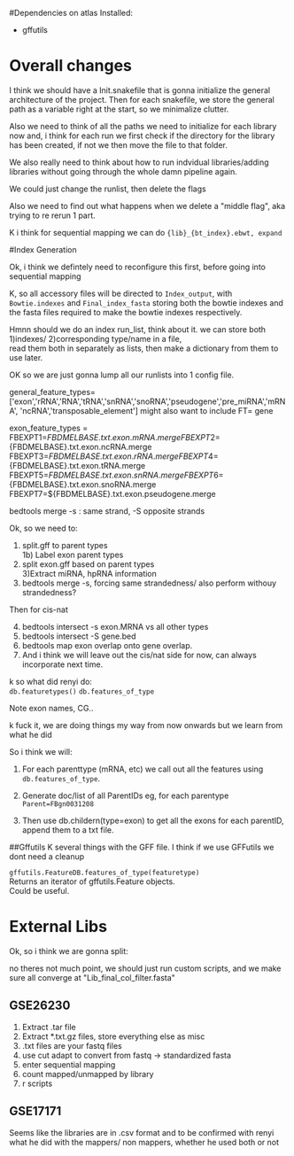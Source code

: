 #Dependencies on atlas
Installed: 
 
- gffutils 

# Overall changes 

I think we should have a Init.snakefile that is gonna initialize the general architecture of the project.
Then for each snakefile, we store the general path as a variable right at the start, so we minimalize clutter. 

Also we need to think of all the paths we need to initialize for each library now and, 
i think for each run we first check if the directory for the library has been created, if not we then move the file to that folder.   

We also really need to think about how to run indvidual libraries/adding libraries without going through the whole damn pipeline again.

We could just change the runlist, then delete the flags

Also we need to find out what happens when we delete a "middle flag", aka trying to re rerun 1 part. 




K i think for sequential mapping we can do `{lib}_{bt_index}.ebwt, expand`



#Index Generation

Ok, i think we defintely need to reconfigure this first, before going into sequential mapping 

K, so all accessory files will be directed to `Index_output`, with `Bowtie.indexes` and `Final_index_fasta` storing both the bowtie indexes and the fasta files required to make the bowtie indexes respectively. 

Hmnn should we do an index run_list, think about it. we can store both 1)indexes/ 2)corresponding type/name in a file,  
read them both in separately as lists, then make a dictionary from them to use later.  


OK so we are just gonna lump all our runlists into 1 config file.

general_feature_types=['exon','rRNA','RNA','tRNA','snRNA','snoRNA','pseudogene','pre_miRNA','mRNA', 'ncRNA','transposable_element']
might also want to include FT= gene 

exon_feature_types =
FBEXPT1=${FBDMELBASE}.txt.exon.mRNA.merge
FBEXPT2=${FBDMELBASE}.txt.exon.ncRNA.merge
FBEXPT3=${FBDMELBASE}.txt.exon.rRNA.merge
FBEXPT4=${FBDMELBASE}.txt.exon.tRNA.merge
FBEXPT5=${FBDMELBASE}.txt.exon.snRNA.merge
FBEXPT6=${FBDMELBASE}.txt.exon.snoRNA.merge
FBEXPT7=${FBDMELBASE}.txt.exon.pseudogene.merge


bedtools merge -s : same strand, -S opposite strands

Ok, so we need to: 

1) split.gff to parent types  
1b) Label exon parent types  
2) split exon.gff based on parent types  
3)Extract miRNA, hpRNA information    
4) bedtools merge -s, forcing same strandedness/ also perform withouy strandedness? 

Then for cis-nat  

4) bedtools intersect -s exon.MRNA vs all other types   
5) bedtools intersect -S gene.bed  
6) bedtools map exon overlap onto gene overlap.  
7) And i think we will leave out the cis/nat side for now, can always incorporate next time.  


k so what did renyi do:  
`db.featuretypes()`
`db.features_of_type`

Note exon  names, CG.. 

k fuck it, we are doing things my way from now onwards but we learn from what he did

So i think we will:  
  
1) For each parenttype (mRNA, etc) we call out all the features using `db.features_of_type`.  

2) Generate doc/list of all ParentIDs eg,  for each parentype `Parent=FBgn0031208`

3) Then use db.childern(type=exon) to get all the exons for each parentID, append them to a txt file. 


##Gffutils
K several things with the GFF file. I think if we use GFFutils we dont need a cleanup

`gffutils.FeatureDB.features_of_type(featuretype)`  
Returns an iterator of gffutils.Feature objects.  
Could be useful. 





# External Libs 

Ok, so i think we are gonna split: 

no theres not much point, we should just run custom scripts, and we make sure all converge at "Lib_final_col_filter.fasta"


## GSE26230 

1. Extract .tar file 
2. Extract *.txt.gz files, store everything else as misc
3. .txt files are your fastq files
4. use cut adapt to convert from fastq -> standardized fasta 
5. enter sequential mapping 
6. count mapped/unmapped by library 
7. r scripts 


## GSE17171

Seems like the libraries are in .csv format and to be confirmed with renyi what he did with the mappers/ non mappers, whether he used both or not  
